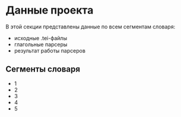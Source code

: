 # Данные проекта

В этой секции представлены данные по всем сегментам словаря:
* исходные .tei-файлы
* глагольные парсеры
* результат работы парсеров

## Сегменты словаря
* 1
* 2
* 3
* 4
* 5
